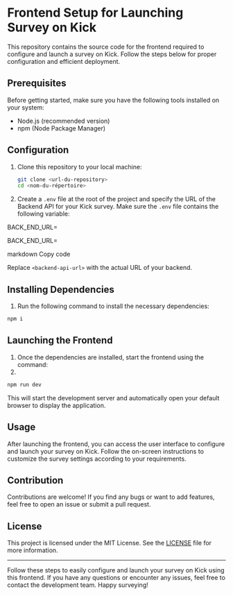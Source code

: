 # Frontend Setup for Launching Survey on Kick

This repository contains the source code for the frontend required to configure and launch a survey on Kick. Follow the steps below for proper configuration and efficient deployment.

## Prerequisites

Before getting started, make sure you have the following tools installed on your system:

- Node.js (recommended version)
- npm (Node Package Manager)

## Configuration

1. Clone this repository to your local machine:

   ```bash
   git clone <url-du-repository>
   cd <nom-du-répertoire>
   ```
 3. Create a `.env` file at the root of the project and specify the URL of the Backend API for your Kick survey. Make sure the `.env` file contains the following variable:

  BACK_END_URL=<backend-api-url>

  BACK_END_URL=<backend-api-url>

markdown
Copy code

Replace `<backend-api-url>` with the actual URL of your backend.

## Installing Dependencies

1. Run the following command to install the necessary dependencies:

 ```bash
npm i
 ```

## Launching the Frontend

1. Once the dependencies are installed, start the frontend using the command:
2. 
 ```bash
 npm run dev
 ```


This will start the development server and automatically open your default browser to display the application.

## Usage

After launching the frontend, you can access the user interface to configure and launch your survey on Kick. Follow the on-screen instructions to customize the survey settings according to your requirements.

## Contribution

Contributions are welcome! If you find any bugs or want to add features, feel free to open an issue or submit a pull request.

## License

This project is licensed under the MIT License. See the [LICENSE](LICENSE) file for more information.

---

Follow these steps to easily configure and launch your survey on Kick using this frontend. If you have any questions or encounter any issues, feel free to contact the development team. Happy surveying!
